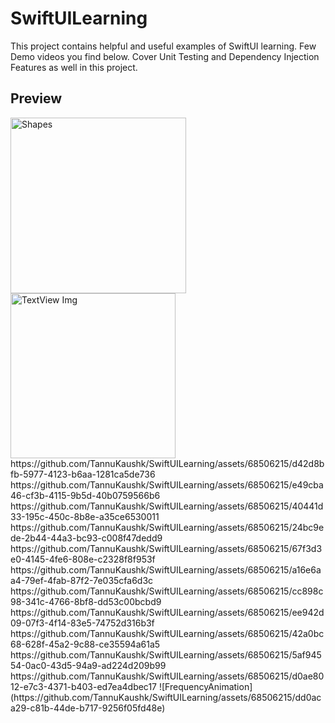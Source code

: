 # SwiftUILearning
This project contains helpful and useful examples of SwiftUI learning.
Few Demo videos you find below.
Cover Unit Testing and Dependency Injection Features as well in this project.
## Preview ##
<img width="281" alt="Shapes" src="https://github.com/TannuKaushk/SwiftUILearning/assets/68506215/543048c0-11bf-47c9-a491-197ba4a3a9e4">
<img width="264" alt="TextView Img" src="https://github.com/TannuKaushk/SwiftUILearning/assets/68506215/8e7f3fd0-f5c0-4449-88d6-e115808fdce7">
https://github.com/TannuKaushk/SwiftUILearning/assets/68506215/d42d8bfb-5977-4123-b6aa-1281ca5de736
https://github.com/TannuKaushk/SwiftUILearning/assets/68506215/e49cba46-cf3b-4115-9b5d-40b0759566b6
https://github.com/TannuKaushk/SwiftUILearning/assets/68506215/40441d33-195c-450c-8b8e-a35ce6530011
https://github.com/TannuKaushk/SwiftUILearning/assets/68506215/24bc9ede-2b44-44a3-bc93-c008f47dedd9
https://github.com/TannuKaushk/SwiftUILearning/assets/68506215/67f3d3e0-4145-4fe6-808e-c2328f8f953f
https://github.com/TannuKaushk/SwiftUILearning/assets/68506215/a16e6aa4-79ef-4fab-87f2-7e035cfa6d3c
https://github.com/TannuKaushk/SwiftUILearning/assets/68506215/cc898c98-341c-4766-8bf8-dd53c00bcbd9
https://github.com/TannuKaushk/SwiftUILearning/assets/68506215/ee942d09-07f3-4f14-83e5-74752d316b3f
https://github.com/TannuKaushk/SwiftUILearning/assets/68506215/42a0bc68-628f-45a2-9c88-ce35594a61a5
https://github.com/TannuKaushk/SwiftUILearning/assets/68506215/5af94554-0ac0-43d5-94a9-ad224d209b99
https://github.com/TannuKaushk/SwiftUILearning/assets/68506215/d0ae8012-e7c3-4371-b403-ed7ea4dbec17
![FrequencyAnimation](https://github.com/TannuKaushk/SwiftUILearning/assets/68506215/dd0aca29-c81b-44de-b717-9256f05fd48e)
